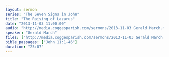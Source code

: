 ```yaml
---
layout: sermon
series: "The Seven Signs in John"
title: "The Raising of Lazarus"
date: "2013-11-03 11:00:00"
audio: "http://media.coggesparish.com/sermons/2013-11-03 Gerald March.mp3"
speaker: "Gerald March"
files: ["http://media.coggesparish.com/sermons/2013-11-03 Gerald March.pdf"]
bible_passages: ["John 11:1-46"]
duration: "25:07"
---
```

